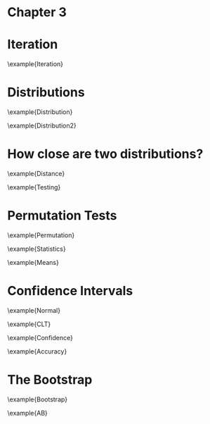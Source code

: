 Chapter 3
=========

Iteration
=========

\example{Iteration}

Distributions
=============

\example{Distribution}

\example{Distribution2}

How close are two distributions?
================================

\example{Distance}

\example{Testing}

Permutation Tests
=================

\example{Permutation}

\example{Statistics}

\example{Means}

Confidence Intervals
====================

\example{Normal}

\example{CLT}

\example{Confidence}

\example{Accuracy}

The Bootstrap
=============

\example{Bootstrap}

\example{AB}

